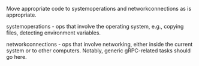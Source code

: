 Move appropriate code to systemoperations and networkconnections as is appropriate.

systemoperations - ops that involve the operating system, e.g., copying files, detecting environment variables.

networkconnections - ops that involve networking, either inside the current system or to other computers.  Notably, generic gRPC-related tasks should go here.